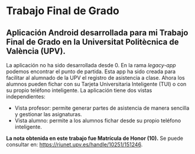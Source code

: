 ﻿# Trabajo Final de Grado

## Aplicación Android desarrollada para mi Trabajo Final de Grado en la Universitat Politècnica de València (UPV).

La aplicación no ha sido desarrollada desde 0. En la rama _legacy-app_ podemos encontrar el punto de 
partida. Esta app ha sido creada para facilitar al alumnado de la UPV el registro de asistencia a 
clase. Ahora los alumnos pueden fichar con su Tarjeta Universitaria Inteligente (TUI) o con su propio
teléfono inteligente. La aplicación tiene dos vistas independientes:
- Vista profesor: permite generar partes de asistencia de manera sencilla y gestionar las asignaturas.
- Vista alumno: permite a los alumnos fichar desde su propio teléfono inteligente. 

**La nota obtenida en este trabajo fue Matrícula de Honor (10).**
Se puede consultar en: https://riunet.upv.es/handle/10251/151246.
